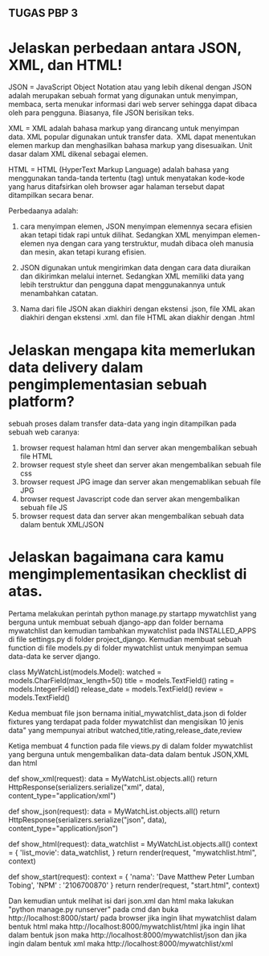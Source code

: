 ## TUGAS PBP 3

# Jelaskan perbedaan antara JSON, XML, dan HTML!
JSON = JavaScript Object Notation atau yang lebih dikenal dengan JSON adalah merupakan sebuah format yang digunakan untuk menyimpan, membaca, serta menukar informasi dari web server sehingga dapat dibaca oleh para pengguna. Biasanya, file JSON berisikan teks.

XML = XML adalah bahasa markup yang dirancang untuk menyimpan data. XML popular digunakan untuk transfer data.  XML dapat menentukan elemen markup dan menghasilkan bahasa markup yang disesuaikan. Unit dasar dalam XML dikenal sebagai elemen.

HTML = HTML (HyperText Markup Language) adalah bahasa yang menggunakan tanda-tanda tertentu (tag) untuk menyatakan kode-kode yang harus ditafsirkan oleh browser agar halaman tersebut dapat ditampilkan secara benar.

Perbedaanya adalah:
1) cara menyimpan elemen,  JSON menyimpan elemennya secara efisien akan tetapi tidak rapi untuk dilihat. Sedangkan XML menyimpan elemen-elemen nya dengan cara yang terstruktur, mudah dibaca oleh manusia dan mesin, akan tetapi kurang efisien.

2) JSON digunakan untuk mengirimkan data dengan cara data diuraikan dan dikirimkan melalui internet. Sedangkan XML memiliki data yang lebih terstruktur dan pengguna dapat menggunakannya untuk menambahkan catatan.

3) Nama dari file JSON akan diakhiri dengan ekstensi .json, file XML akan diakhiri dengan ekstensi .xml. dan file HTML akan diakhir dengan .html

# Jelaskan mengapa kita memerlukan data delivery dalam pengimplementasian sebuah platform?
sebuah proses dalam transfer data-data yang ingin ditampilkan pada sebuah web
caranya:
1) browser request halaman html dan server akan mengembalikan sebuah file HTML
2) browser request style sheet dan server akan mengembalikan sebuah file css
3) browser request JPG image dan server akan mengemablikan sebuah file JPG
4) browser request Javascript code dan server akan mengembalikan sebuah file JS 
5) browser request data dan server akan mengembalikan sebuah data dalam bentuk XML/JSON

# Jelaskan bagaimana cara kamu mengimplementasikan checklist di atas.

Pertama melakukan perintah python manage.py startapp mywatchlist yang berguna untuk membuat sebuah django-app dan folder bernama mywatchlist dan kemudian tambahkan mywatchlist pada INSTALLED_APPS di file settings.py di folder project_django. Kemudian membuat sebuah function di file models.py di folder mywatchlist untuk menyimpan semua data-data ke server django.

class MyWatchList(models.Model):
    watched = models.CharField(max_length=50)
    title = models.TextField()
    rating = models.IntegerField()
    release_date =  models.TextField()
    review =  models.TextField()

Kedua membuat file json bernama initial_mywatchlist_data.json di folder fixtures yang terdapat pada folder mywatchlist dan mengisikan 10 jenis data" yang mempunyai atribut watched,title,rating,release_date,review

Ketiga membuat 4 function pada file views.py di dalam folder mywatchlist yang berguna untuk mengembalikan data-data dalam bentuk JSON,XML dan html

def show_xml(request):
    data = MyWatchList.objects.all()
    return HttpResponse(serializers.serialize("xml", data), content_type="application/xml")


def show_json(request):
    data = MyWatchList.objects.all()
    return HttpResponse(serializers.serialize("json", data), content_type="application/json")


def show_html(request):
    data_watchlist = MyWatchList.objects.all()
    context = {
    'list_movie': data_watchlist,
    }
    return render(request, "mywatchlist.html", context)


def show_start(request):
    context = {
    'nama': 'Dave Matthew Peter Lumban Tobing',
    'NPM' : '2106700870'
    }
    return render(request, "start.html", context)

Dan kemudian untuk melihat isi dari json.xml dan html maka lakukan "python manage.py runserver" pada cmd dan buka http://localhost:8000/start/ pada browser jika ingin lihat mywatchlist dalam bentuk html maka http://localhost:8000/mywatchlist/html jika ingin lihat dalam bentuk json maka http://localhost:8000/mywatchlist/json dan jika ingin dalam bentuk xml maka http://localhost:8000/mywatchlist/xml



